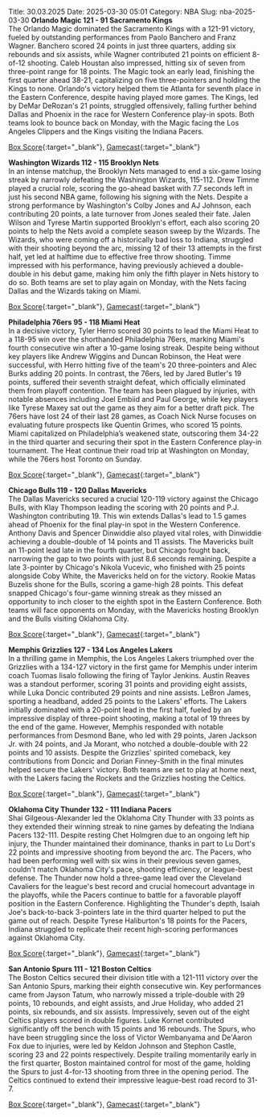 Title: 30.03.2025
Date: 2025-03-30 05:01
Category: NBA 
Slug: nba-2025-03-30 
**Orlando Magic 121 - 91 Sacramento Kings**  
The Orlando Magic dominated the Sacramento Kings with a 121-91 victory, fueled by outstanding performances from Paolo Banchero and Franz Wagner. Banchero scored 24 points in just three quarters, adding six rebounds and six assists, while Wagner contributed 21 points on efficient 8-of-12 shooting. Caleb Houstan also impressed, hitting six of seven from three-point range for 18 points. The Magic took an early lead, finishing the first quarter ahead 38-21, capitalizing on five three-pointers and holding the Kings to none. Orlando's victory helped them tie Atlanta for seventh place in the Eastern Conference, despite having played more games. The Kings, led by DeMar DeRozan's 21 points, struggled offensively, falling further behind Dallas and Phoenix in the race for Western Conference play-in spots. Both teams look to bounce back on Monday, with the Magic facing the Los Angeles Clippers and the Kings visiting the Indiana Pacers. 

[Box Score](/game/sac-vs-orl-0022401074/box-score){:target="_blank"}, [Gamecast](/game/sac-vs-orl-0022401074){:target="_blank"}<br>

**Washington Wizards 112 - 115 Brooklyn Nets**  
In an intense matchup, the Brooklyn Nets managed to end a six-game losing streak by narrowly defeating the Washington Wizards, 115-112. Drew Timme played a crucial role, scoring the go-ahead basket with 7.7 seconds left in just his second NBA game, following his signing with the Nets. Despite a strong performance by Washington's Colby Jones and AJ Johnson, each contributing 20 points, a late turnover from Jones sealed their fate. Jalen Wilson and Tyrese Martin supported Brooklyn's effort, each also scoring 20 points to help the Nets avoid a complete season sweep by the Wizards. The Wizards, who were coming off a historically bad loss to Indiana, struggled with their shooting beyond the arc, missing 12 of their 13 attempts in the first half, yet led at halftime due to effective free throw shooting. Timme impressed with his performance, having previously achieved a double-double in his debut game, making him only the fifth player in Nets history to do so. Both teams are set to play again on Monday, with the Nets facing Dallas and the Wizards taking on Miami. 

[Box Score](/game/bkn-vs-was-0022401075/box-score){:target="_blank"}, [Gamecast](/game/bkn-vs-was-0022401075){:target="_blank"}<br>

**Philadelphia 76ers 95 - 118 Miami Heat**  
In a decisive victory, Tyler Herro scored 30 points to lead the Miami Heat to a 118-95 win over the shorthanded Philadelphia 76ers, marking Miami's fourth consecutive win after a 10-game losing streak. Despite being without key players like Andrew Wiggins and Duncan Robinson, the Heat were successful, with Herro hitting five of the team's 20 three-pointers and Alec Burks adding 20 points. In contrast, the 76ers, led by Jared Butler's 19 points, suffered their seventh straight defeat, which officially eliminated them from playoff contention. The team has been plagued by injuries, with notable absences including Joel Embiid and Paul George, while key players like Tyrese Maxey sat out the game as they aim for a better draft pick. The 76ers have lost 24 of their last 28 games, as Coach Nick Nurse focuses on evaluating future prospects like Quentin Grimes, who scored 15 points. Miami capitalized on Philadelphia’s weakened state, outscoring them 34-22 in the third quarter and securing their spot in the Eastern Conference play-in tournament. The Heat continue their road trip at Washington on Monday, while the 76ers host Toronto on Sunday. 

[Box Score](/game/mia-vs-phi-0022401076/box-score){:target="_blank"}, [Gamecast](/game/mia-vs-phi-0022401076){:target="_blank"}<br>

**Chicago Bulls 119 - 120 Dallas Mavericks**  
The Dallas Mavericks secured a crucial 120-119 victory against the Chicago Bulls, with Klay Thompson leading the scoring with 20 points and P.J. Washington contributing 19. This win extends Dallas's lead to 1.5 games ahead of Phoenix for the final play-in spot in the Western Conference. Anthony Davis and Spencer Dinwiddie also played vital roles, with Dinwiddie achieving a double-double of 14 points and 11 assists. The Mavericks built an 11-point lead late in the fourth quarter, but Chicago fought back, narrowing the gap to two points with just 8.6 seconds remaining. Despite a late 3-pointer by Chicago's Nikola Vucevic, who finished with 25 points alongside Coby White, the Mavericks held on for the victory. Rookie Matas Buzelis shone for the Bulls, scoring a game-high 28 points. This defeat snapped Chicago's four-game winning streak as they missed an opportunity to inch closer to the eighth spot in the Eastern Conference. Both teams will face opponents on Monday, with the Mavericks hosting Brooklyn and the Bulls visiting Oklahoma City. 

[Box Score](/game/dal-vs-chi-0022401077/box-score){:target="_blank"}, [Gamecast](/game/dal-vs-chi-0022401077){:target="_blank"}<br>

**Memphis Grizzlies 127 - 134 Los Angeles Lakers**  
In a thrilling game in Memphis, the Los Angeles Lakers triumphed over the Grizzlies with a 134-127 victory in the first game for Memphis under interim coach Tuomas Iisalo following the firing of Taylor Jenkins. Austin Reaves was a standout performer, scoring 31 points and providing eight assists, while Luka Doncic contributed 29 points and nine assists. LeBron James, sporting a headband, added 25 points to the Lakers' efforts. The Lakers initially dominated with a 20-point lead in the first half, fueled by an impressive display of three-point shooting, making a total of 19 threes by the end of the game. However, Memphis responded with notable performances from Desmond Bane, who led with 29 points, Jaren Jackson Jr. with 24 points, and Ja Morant, who notched a double-double with 22 points and 10 assists. Despite the Grizzlies' spirited comeback, key contributions from Doncic and Dorian Finney-Smith in the final minutes helped secure the Lakers' victory. Both teams are set to play at home next, with the Lakers facing the Rockets and the Grizzlies hosting the Celtics. 

[Box Score](/game/lal-vs-mem-0022401078/box-score){:target="_blank"}, [Gamecast](/game/lal-vs-mem-0022401078){:target="_blank"}<br>

**Oklahoma City Thunder 132 - 111 Indiana Pacers**  
Shai Gilgeous-Alexander led the Oklahoma City Thunder with 33 points as they extended their winning streak to nine games by defeating the Indiana Pacers 132-111. Despite resting Chet Holmgren due to an ongoing left hip injury, the Thunder maintained their dominance, thanks in part to Lu Dort's 22 points and impressive shooting from beyond the arc. The Pacers, who had been performing well with six wins in their previous seven games, couldn't match Oklahoma City's pace, shooting efficiency, or league-best defense. The Thunder now hold a three-game lead over the Cleveland Cavaliers for the league's best record and crucial homecourt advantage in the playoffs, while the Pacers continue to battle for a favorable playoff position in the Eastern Conference. Highlighting the Thunder's depth, Isaiah Joe's back-to-back 3-pointers late in the third quarter helped to put the game out of reach. Despite Tyrese Haliburton's 18 points for the Pacers, Indiana struggled to replicate their recent high-scoring performances against Oklahoma City. 

[Box Score](/game/ind-vs-okc-0022401079/box-score){:target="_blank"}, [Gamecast](/game/ind-vs-okc-0022401079){:target="_blank"}<br>

**San Antonio Spurs 111 - 121 Boston Celtics**  
The Boston Celtics secured their division title with a 121-111 victory over the San Antonio Spurs, marking their eighth consecutive win. Key performances came from Jayson Tatum, who narrowly missed a triple-double with 29 points, 10 rebounds, and eight assists, and Jrue Holiday, who added 21 points, six rebounds, and six assists. Impressively, seven out of the eight Celtics players scored in double figures. Luke Kornet contributed significantly off the bench with 15 points and 16 rebounds. The Spurs, who have been struggling since the loss of Victor Wembanyama and De'Aaron Fox due to injuries, were led by Keldon Johnson and Stephon Castle, scoring 23 and 22 points respectively. Despite trailing momentarily early in the first quarter, Boston maintained control for most of the game, holding the Spurs to just 4-for-13 shooting from three in the opening period. The Celtics continued to extend their impressive league-best road record to 31-7. 

[Box Score](/game/bos-vs-sas-0022401080/box-score){:target="_blank"}, [Gamecast](/game/bos-vs-sas-0022401080){:target="_blank"}<br>

